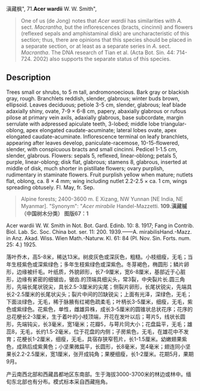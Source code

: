 滇藏枫",
71.**Acer wardii** W. W. Smith",

> One of us (de Jong) notes that *Acer wardii* has similarities with *A.* sect. *Macrantha*, but the inflorescences (bracts, cincinni) and flowers (reflexed sepals and amphistaminal disk) are uncharacteristic of this section; thus, there are opinions that this species should be placed in a separate section, or at least as a separate series in *A.* sect. *Macrantha*. The DNA research of Tian et al. (Acta Bot. Sin. 44: 714-724. 2002) also supports the separate status of this species.

## Description
Trees small or shrubs, to 5 m tall, andromonoecious. Bark gray or blackish gray, rough. Branchlets reddish, slender, glabrous; winter buds brown, ellipsoid. Leaves deciduous; petiole 3-5 cm, slender, glabrous; leaf blade adaxially shiny, ovate, 7-9 × 6-8 cm, papery, abaxially glabrous or rufous pilose at primary vein axils, adaxially glabrous, base subcordate, margin serrulate with adpressed apiculate teeth, 3-lobed; middle lobe triangular-oblong, apex elongated caudate-acuminate; lateral lobes ovate, apex elongated caudate-acuminate. Inflorescence terminal on leafy branchlets, appearing after leaves develop, paniculate-racemose, 10-15-flowered, slender, with conspicuous bracts and small cincinni. Pedicel 1-1.5 cm, slender, glabrous. Flowers: sepals 5, reflexed, linear-oblong; petals 5, purple, linear-oblong; disk flat, glabrous; stamens 8, glabrous, inserted at middle of disk, much shorter in pistillate flowers; ovary purplish, rudimentary in staminate flowers. Fruit purplish yellow when mature; nutlets flat, oblong, ca. 8 × 4 mm; wing including nutlet 2.2-2.5 × ca. 1 cm, wings spreading obtusely. Fl. May, fr. Sep.

> Alpine forests; 2400-3600 m. E Xizang, NW Yunnan [NE India, NE Myanmar].
  "Synonym": "*Acer mirabile* Handel-Mazzetti.
**109.滇藏槭（中国树木分类） 图版67：1**

Acer wardii W. W. Smith in Not. Bot. Gard. Edinb. 10: 8. 1917; Fang in Contrib. Biol. Lab. Sc. Soc. China bot. ser. 11: 200. 1939.——A. mirabilisHand.-Mazz. in Anz. Akad. Wiss. Wien Math.-Naturw. Kl. 61: 84 (Pl. Nov. Sin. Forts. num. 25: 4.) 1925.

落叶乔木，高5-8米，稀达13米。树皮灰色或深灰色，粗糙。小枝细瘦，无毛；当年生枝紫色或深紫绿色；多年生枝紫绿色或深紫色。冬芽褐色，椭圆形；鳞片卵形，边缘被纤毛。叶纸质，外貌卵形，长7-9厘米，宽6-8厘米，基部近于心脏形，边缘有紧密的细锯齿，锯齿.的顶端具细尖头，常3裂，中央裂片长.圆三角形，先端长尾状锐尖，具长2.5-3厘米的尖尾；侧裂片卵形，长尾状锐尖，先端具长2-2.5厘米的长尾状尖头；裂片中间的凹缺锐尖；上面有光泽，深绿色，无毛；下面淡绿色，无毛，稀于脉腋有红褐色疏柔毛；叶柄长3-5厘米，细瘦，无毛，紫色或紫绿色。花紫色，单性，雌雄异株，成长3-5厘米的圆锥状总状花序；花序的总花梗长2-3厘米，生于着叶的小枝顶端，开花在发叶以后；萼片5，线状长圆形，先端钝尖，长3毫米，宽1毫米；花瓣5，与萼片同大小；花盘扁平，无毛；雄蕊8，无毛，长约1.5-2毫米，位于花盘的内侧；子房紫色，无毛，在雄花中不发育；花梗长1-2厘米，细瘦，无毛，具宿存狭窄苞片，长1-1.5厘米。幼嫩翅果紫色，成熟后成紫黄色；小坚果微扁平，长圆形，长8毫米，宽4毫米；翅连同小坚果长2.2-2.5厘米，宽1厘米，张开成钝角；果梗细瘦，长1-2厘米。花期5月，果期9月。

产云南西北部和西藏昌都地区东南部。生于海拔3000-3700米的林边或林中。缅旬东北部也有分布。模式标本采自西藏拖角。
